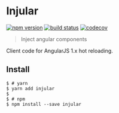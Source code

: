 # Injular

[![npm version](http://img.shields.io/npm/v/injular.svg)](https://npmjs.org/package/injular)
[![build status](https://img.shields.io/travis/tfoxy/injular.svg)](https://travis-ci.org/tfoxy/injular)
[![codecov](https://codecov.io/gh/tfoxy/injular/branch/master/graph/badge.svg)](https://codecov.io/gh/tfoxy/injular)

> Inject angular components

Client code for AngularJS 1.x hot reloading.


## Install

```shell
$ # yarn
$ yarn add injular
$
$ # npm
$ npm install --save injular
```
